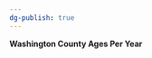 ```yaml
---
dg-publish: true
---
```


<span><span><p dir="auto"><strong>Washington County Ages Per Year</strong></p></span></span><canvas height="0" width="0" style="display: block; box-sizing: border-box; height: 0px; width: 0px;"></canvas>
